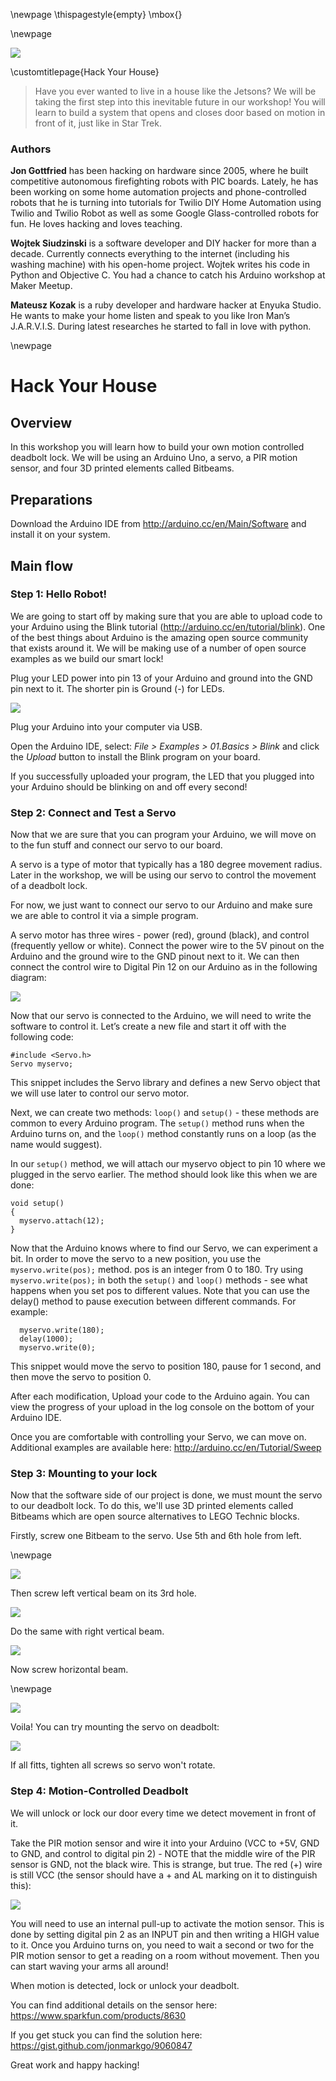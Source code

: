 
\newpage
\thispagestyle{empty}
\mbox{}

\newpage

![](content/workshop_images/home.jpg)

\customtitlepage{Hack Your House}

>Have you ever wanted to live in a house like the Jetsons? We will be taking the first step into this inevitable future in our workshop! You will learn to build a system that opens and closes door based on motion in front of it, just like in Star Trek.

### Authors

__Jon Gottfried__ has been hacking on hardware since 2005, where he built competitive autonomous firefighting robots with PIC boards. Lately, he has been working on some home automation projects and phone-controlled robots that he is turning into tutorials for Twilio DIY Home Automation using Twilio and Twilio Robot as well as some Google Glass-controlled robots for fun. He loves hacking and loves teaching.

__Wojtek Siudzinski__ is a software developer and DIY hacker for more than a decade. Currently connects everything to the internet (including his washing machine) with his open-home project. Wojtek writes his code in Python and Objective C. You had a chance to catch his Arduino workshop at Maker Meetup.

__Mateusz Kozak__ is a ruby developer and hardware hacker at Enyuka Studio. He wants to make your home listen and speak to you like Iron Man’s J.A.R.V.I.S. During latest researches he started to fall in love with python.

\newpage

# Hack Your House

## Overview

In this workshop you will learn how to build your own motion controlled deadbolt lock. We will be using an Arduino Uno, a servo, a PIR motion sensor, and four 3D printed elements called Bitbeams.

## Preparations

Download the Arduino IDE from <http://arduino.cc/en/Main/Software> and install it on your system.

## Main flow

### Step 1: Hello Robot!

We are going to start off by making sure that you are able to upload code to your Arduino using the Blink tutorial (<http://arduino.cc/en/tutorial/blink>). One of the best things about Arduino is the amazing open source community that exists around it. We will be making use of a number of open source examples as we build our smart lock!

Plug your LED power into pin 13 of your Arduino and ground into the GND pin next to it. The shorter pin is Ground (-) for LEDs.

![](content/workshops/home/image04.jpg)

Plug your Arduino into your computer via USB.

Open the Arduino IDE, select: *File > Examples > 01.Basics > Blink* and click the *Upload* button to install the Blink program on your board.

If you successfully uploaded your program, the LED that you plugged into your Arduino should be blinking on and off every second!

### Step 2: Connect and Test a Servo

Now that we are sure that you can program your Arduino, we will move on to the fun stuff and connect our servo to our board.

A servo is a type of motor that typically has a 180 degree movement radius. Later in the workshop, we will be using our servo to control the movement of a deadbolt lock.

For now, we just want to connect our servo to our Arduino and make sure we are able to control it via a simple program.

A servo motor has three wires - power (red), ground (black), and control (frequently yellow or white). Connect the power wire to the 5V pinout on the Arduino and the ground wire to the GND pinout next to it. We can then connect the control wire to Digital Pin 12 on our Arduino as in the following diagram:

![](content/workshops/home/image02.jpg)

Now that our servo is connected to the Arduino, we will need to write the software to control it. Let’s create a new file and start it off with the following code:

~~~~ {.numberLines}
#include <Servo.h>
Servo myservo;
~~~~~~~

This snippet includes the Servo library and defines a new Servo object that we will use later to control our servo motor.

Next, we can create two methods: `loop()` and `setup()` - these methods are common to every Arduino program. The `setup()` method runs when the Arduino turns on, and the `loop()` method constantly runs on a loop (as the name would suggest).

In our `setup()` method, we will attach our myservo object to pin 10 where we plugged in the servo earlier. The method should look like this when we are done:

~~~~ {.numberLines}
void setup()
{
  myservo.attach(12);
}
~~~~~~~

Now that the Arduino knows where to find our Servo, we can experiment a bit. In order to move the servo to a new position, you use the `myservo.write(pos);` method. pos is an integer from 0 to 180. Try using `myservo.write(pos);` in both the `setup()` and `loop()` methods - see what happens when you set pos to different values. Note that you can use the delay() method to pause execution between different commands.
For example:

~~~~ {.numberLines}
  myservo.write(180);
  delay(1000);
  myservo.write(0);
~~~~~~~

This snippet would move the servo to position 180, pause for 1 second, and then move the servo to position 0.

After each modification, Upload your code to the Arduino again. You can view the progress of your upload in the log console on the bottom of your Arduino IDE.

Once you are comfortable with controlling your Servo, we can move on. Additional examples are available here: <http://arduino.cc/en/Tutorial/Sweep>

### Step 3: Mounting to your lock

Now that the software side of our project is done, we must mount the servo to our deadbolt lock. To do this, we'll use 3D printed elements called Bitbeams which are open source alternatives to LEGO Technic blocks.

Firstly, screw one Bitbeam to the servo. Use 5th and 6th hole from left.

\newpage

![](content/workshops/home/20140707_154536313_iOS.jpg)

Then screw left vertical beam on its 3rd hole.

![](content/workshops/home/20140707_154715379_iOS.jpg)

Do the same with right vertical beam.

![](content/workshops/home/20140707_154749140_iOS.jpg)

Now screw horizontal beam.

\newpage

![](content/workshops/home/20140707_155008426_iOS.jpg)

Voila! You can try mounting the servo on deadbolt:

![](content/workshops/home/20140707_155106045_iOS.jpg)

If all fitts, tighten all screws so servo won't rotate.

### Step 4: Motion-Controlled Deadbolt

We will unlock or lock our door every time we detect movement in front of it.

Take the PIR motion sensor and wire it into your Arduino (VCC to +5V, GND to GND, and control to digital pin 2) - NOTE that the middle wire of the PIR sensor is GND, not the black wire. This is strange, but true. The red (+) wire is still VCC (the sensor should have a + and AL marking on it to distinguish this):

![](content/workshops/home/image08.jpg)

You will need to use an internal pull-up to activate the motion sensor. This is done by setting digital pin 2 as an INPUT pin and then writing a HIGH value to it. Once you Arduino turns on, you need to wait a second or two for the PIR motion sensor to get a reading on a room without movement. Then you can start waving your arms all around!

When motion is detected, lock or unlock your deadbolt.

You can find additional details on the sensor here: <https://www.sparkfun.com/products/8630>

If you get stuck you can find the solution here: <https://gist.github.com/jonmarkgo/9060847>

Great work and happy hacking!
